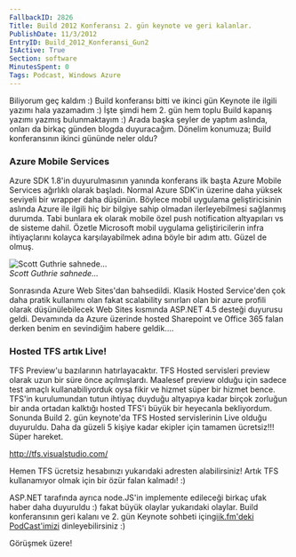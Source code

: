 ```yaml
---
FallbackID: 2826
Title: Build 2012 Konferansı 2. gün keynote ve geri kalanlar.
PublishDate: 11/3/2012
EntryID: Build_2012_Konferansi_Gun2
IsActive: True
Section: software
MinutesSpent: 0
Tags: Podcast, Windows Azure
---
```

Biliyorum geç kaldım :) Build konferansı bitti ve ikinci gün Keynote ile
ilgili yazımı hala yazamadım :) İşte şimdi hem 2. gün hem toplu Build
kapanış yazımı yazmış bulunmaktayım :) Arada başka şeyler de yaptım
aslında, onları da birkaç günden blogda duyuracağım. Dönelim konumuza;
Build konferansının ikinci gününde neler oldu?

### Azure Mobile Services

Azure SDK 1.8'in duyurulmasının yanında konferans ilk başta Azure Mobile
Services ağırlıklı olarak başladı. Normal Azure SDK'in üzerine daha
yüksek seviyeli bir wrapper daha düşünün. Böylece mobil uygulama
geliştiricisinin aslında Azure ile ilgili hiç bir bilgiye sahip olmadan
ilerleyebilmesi sağlanmış durumda. Tabi bunlara ek olarak mobile özel
push notification altyapıları vs de sisteme dahil. Özetle Microsoft
mobil uygulama geliştiricilerin infra ihtiyaçlarını kolayca
karşılayabilmek adına böyle bir adım attı. Güzel de olmuş.

![Scott Guthrie
sahnede...](http://cdn.daron.yondem.com/assets/2826/azure_1.jpg)\
*Scott Guthrie sahnede...*

Sonrasında Azure Web Sites'dan bahsedildi. Klasik Hosted Service'den çok
daha pratik kullanımı olan fakat scalability sınırları olan bir azure
profili olarak düşünülebilecek Web Sites kısmında ASP.NET 4.5 desteği
duyurusu geldi. Devamında da Azure üzerinde hosted Sharepoint ve Office
365 falan derken benim en sevindiğim habere geldik....

### Hosted TFS artık Live!

TFS Preview'u bazılarının hatırlayacaktır. TFS Hosted servisleri preview
olarak uzun bir süre önce açılmışlardı. Maalesef preview olduğu için
sadece test amaçlı kullanabiliyorduk oysa fikir ve hizmet süper bir
hizmet bence. TFS'in kurulumundan tutun ihtiyaç duyduğu altyapıya kadar
birçok zorluğun bir anda ortadan kalktığı hosted TFS'i büyük bir
heyecanla bekliyordum. Sonunda Build 2. gün keynote'da TFS Hosted
servislerinin Live olduğu duyuruldu. Daha da güzeli 5 kişiye kadar
ekipler için tamamen ücretsiz!!! Süper hareket.

<http://tfs.visualstudio.com/>

Hemen TFS ücretsiz hesabınızı yukarıdaki adresten alabilirsiniz! Artık
TFS kullanamıyor olmak için bir özür falan kalmadı! :)

ASP.NET tarafında ayrıca node.JS'in implemente edileceği birkaç ufak
haber daha duyuruldu :) fakat büyük olaylar yukarıdaki olaylar. Build
konferansının geri kalanı ve 2. gün Keynote sohbeti için[giik.fm'deki
PodCast'imizi](http://giik.fm/build-konferansi-2-gun-degerlendirmesi-ve-build-konferansi-genel-degerlendirme/)
dinleyebilirsiniz :)

Görüşmek üzere!


